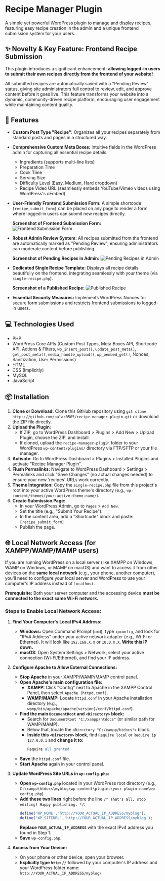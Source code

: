 # Recipe Manager Plugin

A simple yet powerful WordPress plugin to manage and display recipes, featuring easy recipe creation in the admin and a unique frontend submission system for your users.

## ✨ Novelty & Key Feature: Frontend Recipe Submission

This plugin introduces a significant enhancement: **allowing logged-in users to submit their own recipes directly from the frontend of your website!**

All submitted recipes are automatically saved with a "Pending Review" status, giving site administrators full control to review, edit, and approve content before it goes live. This feature transforms your website into a dynamic, community-driven recipe platform, encouraging user engagement while maintaining content quality.

## 🚀 Features

* **Custom Post Type "Recipe":** Organizes all your recipes separately from standard posts and pages in a structured way.
* **Comprehensive Custom Meta Boxes:** Intuitive fields in the WordPress admin for capturing all essential recipe details:
    * Ingredients (supports multi-line lists)
    * Preparation Time
    * Cook Time
    * Serving Size
    * Difficulty Level (Easy, Medium, Hard dropdown)
    * Recipe Video URL (seamlessly embeds YouTube/Vimeo videos using WordPress's oEmbed)

* **User-Friendly Frontend Submission Form:** A simple shortcode `[recipe_submit_form]` can be placed on any page to render a form where logged-in users can submit new recipes directly.

    **Screenshot of Frontend Submission Form:**
    ![Frontend Submission Form](assets/screenshots/screenshot-frontend-form.png "Recipe Submission Form")

* **Robust Admin Review System:** All recipes submitted from the frontend are automatically marked as "Pending Review", ensuring administrators can moderate content before publishing.

    **Screenshot of Pending Recipes in Admin:**
    ![Pending Recipes in Admin](assets/screenshots/screenshot-pending-recipes.png "Pending Recipe Submissions")

* **Dedicated Single Recipe Template:** Displays all recipe details beautifully on the frontend, integrating seamlessly with your theme (via `single-recipe.php`).

    **Screenshot of a Published Recipe:**
    ![Published Recipe](assets/screenshots/screenshot-single-recipe.png "Frontend Display of a Recipe")

* **Essential Security Measures:** Implements WordPress Nonces for secure form submissions and restricts frontend submissions to logged-in users.

## 💻 Technologies Used

* PHP
* WordPress Core APIs (Custom Post Types, Meta Boxes API, Shortcode API, Actions & Filters, `wp_insert_post()`, `update_post_meta()`, `get_post_meta()`, `media_handle_upload()`, `wp_oembed_get()`, Nonces, Sanitization, User Permissions)
* HTML
* CSS (Implicitly)
* MySQL
* JavaScript

## 📦 Installation

1.  **Clone or Download:** Clone this GitHub repository using `git clone https://github.com/palak0505/recipe-manager-plugin.git` or download the ZIP file directly.
2.  **Upload the Plugin:**
    * If ZIP, go to WordPress Dashboard > Plugins > Add New > Upload Plugin, choose the ZIP, and install.
    * If cloned, upload the `recipe-manager-plugin` folder to your WordPress `wp-content/plugins/` directory via FTP/SFTP or your file manager.
3.  **Activate:** Go to WordPress Dashboard > Plugins > Installed Plugins and activate "Recipe Manager Plugin".
4.  **Flush Permalinks:** Navigate to WordPress Dashboard > Settings > Permalinks and click "Save Changes" (no actual changes needed) to ensure your new 'recipes' URLs work correctly.
5.  **Theme Integration:** Copy the `single-recipe.php` file from this project's root into your active WordPress theme's directory (e.g., `wp-content/themes/your-active-theme-name/`).
6.  **Create Submission Page:**
    * In your WordPress Admin, go to `Pages` > `Add New`.
    * Set the title (e.g., "Submit Your Recipe").
    * In the content area, add a "Shortcode" block and paste: `[recipe_submit_form]`
    * Publish the page.

## 🌐 Local Network Access (for XAMPP/WAMP/MAMP users)

If you are running WordPress on a local server (like XAMPP on Windows, WAMP on Windows, or MAMP on macOS) and want to access it from other devices on the **same local network** (e.g., your phone, another computer), you'll need to configure your local server and WordPress to use your computer's IP address instead of `localhost`.

**Prerequisite:** Both your server computer and the accessing device **must be connected to the exact same Wi-Fi network.**

### Steps to Enable Local Network Access:

1.  **Find Your Computer's Local IPv4 Address:**
    * **Windows:** Open Command Prompt (`cmd`), type `ipconfig`, and look for "IPv4 Address" under your active network adapter (e.g., Wi-Fi or Ethernet). It will look like `192.168.X.X` or `10.0.X.X`. **Write this IP down.**
    * **macOS:** Open System Settings > Network, select your active connection (Wi-Fi/Ethernet), and find your IP address.

2.  **Configure Apache to Allow External Connections:**
    * **Stop Apache** in your XAMPP/WAMP/MAMP control panel.
    * **Open Apache's main configuration file:**
        * **XAMPP:** Click "Config" next to Apache in the XAMPP Control Panel, then select `Apache (httpd.conf)`.
        * **WAMP/MAMP:** Locate `httpd.conf` in your Apache installation directory (e.g., `wamp/bin/apache/apache[version]/conf/httpd.conf`).
    * **Find the main `DocumentRoot` and `<Directory>` block:**
        * Search for `DocumentRoot "C:/xampp/htdocs"` (or similar path for WAMP/MAMP).
        * Below that, locate the `<Directory "C:/xampp/htdocs">` block.
        * **Inside this `<Directory>` block**, find `Require local` or `Require ip 127.0.0.1` and **change it to:**
            ```apache
            Require all granted
            ```
    * **Save** the `httpd.conf` file.
    * **Start Apache** again in your control panel.

3.  **Update WordPress Site URLs in `wp-config.php`:**
    * **Open `wp-config.php`** located in your WordPress root directory (e.g., `C:\xampp\htdocs\myblog\wp-content\plugins\your-plugin-name\wp-config.php`).
    * **Add these two lines** right before the line `/* That's all, stop editing! Happy publishing. */`:
        ```php
        define('WP_HOME','http://YOUR_ACTUAL_IP_ADDRESS/myblog');
        define('WP_SITEURL','http://YOUR_ACTUAL_IP_ADDRESS/myblog');
        ```
        **Replace `YOUR_ACTUAL_IP_ADDRESS`** with the exact IPv4 address you found in Step 1.
    * **Save** `wp-config.php`.


4.  **Access from Your Device:**
    * On your phone or other device, open your browser.
    * **Explicitly type `http://`** followed by your computer's IP address and your WordPress folder name:
        `http://YOUR_ACTUAL_IP_ADDRESS/myblog/`
 
